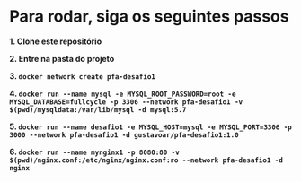 # Para rodar, siga os seguintes passos

**1. Clone este repositório**

**2. Entre na pasta do projeto**

**3. `docker network create pfa-desafio1`**

**4. `docker run --name mysql -e MYSQL_ROOT_PASSWORD=root -e MYSQL_DATABASE=fullcycle -p 3306 --network pfa-desafio1 -v $(pwd)/mysqldata:/var/lib/mysql -d mysql:5.7`**

**5. `docker run --name desafio1 -e MYSQL_HOST=mysql -e MYSQL_PORT=3306 -p 3000 --network pfa-desafio1 -d gustavoar/pfa-desafio1:1.0`**

**6. `docker run --name mynginx1 -p 8080:80 -v $(pwd)/nginx.conf:/etc/nginx/nginx.conf:ro --network pfa-desafio1 -d nginx`**